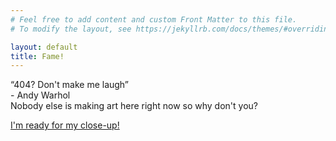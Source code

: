 ```yaml
---
# Feel free to add content and custom Front Matter to this file.
# To modify the layout, see https://jekyllrb.com/docs/themes/#overriding-theme-defaults

layout: default
title: Fame!
---
```



<div id="containerBody">
    <div id="section404">
        <div class="titleText">“404? Don't make me laugh”
        </div>
        <div class="subheaderText">- Andy Warhol</div>
        <div class="bodyText">
        Nobody else is making art here right now so why don't you?
                        <p>
        <a class="navLink" href="/post/">I'm ready for my close-up!</a>
        </p>
        </div>
    </div>
</div>